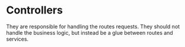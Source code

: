# Controllers
They are responsible for handling the routes requests. They should not handle the business logic, but instead be a glue between routes and services.
